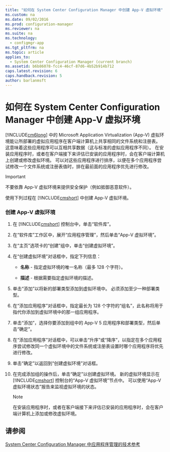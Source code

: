 ```yaml
---
title: "如何在 System Center Configuration Manager 中创建 App-V 虚拟环境"
ms.custom: na
ms.date: 09/02/2016
ms.prod: configuration-manager
ms.reviewer: na
ms.suite: na
ms.technology: 
  - configmgr-app
ms.tgt_pltfrm: na
ms.topic: article
applies_to: 
  - System Center Configuration Manager (current branch)
ms.assetid: b6b86078-fcc4-46cf-87d6-4b52b914b712
caps.latest.revision: 6
caps.handback.revision: 5
author: barlanmsft
---
```

# 如何在 System Center Configuration Manager 中创建 App-V 虚拟环境
[!INCLUDE[cm6long](../LocTest/includes/cm6long_md.md)] 中的 Microsoft Application Virtualization \(App\-V\) 虚拟环境能让所部署的虚拟应用程序在客户端计算机上共享相同的文件系统和注册表。 这意味着这些应用程序可以互相共享数据（这与标准的虚拟应用程序不同）。 在安装应用程序时，或者在客户端接下来评估已安装的应用程序时，会在客户端计算机上创建或修改虚拟环境。 可以对这些应用程序进行排序，以便在多个应用程序尝试修改一个文件系统或注册表值时，排在最前面的应用程序优先进行修改。  
  
> [!IMPORTANT]  
>  不要依靠 App\-V 虚拟环境来提供安全保护（例如抵御恶意软件）。  
  
 使用下列过程在 [!INCLUDE[cmshort](../LocTest/includes/cmshort_md.md)] 中创建 App\-V 虚拟环境。  
  
### 创建 App\-V 虚拟环境  
  
1.  在 [!INCLUDE[cmshort](../LocTest/includes/cmshort_md.md)] 控制台中，单击“软件库”。  
  
2.  在“软件库”工作区中，展开“应用程序管理”，然后单击“App\-V 虚拟环境”。  
  
3.  在“主页”选项卡的“创建”组中，单击“创建虚拟环境”。  
  
4.  在“创建虚拟环境”对话框中，指定下列信息：  
  
    -   **名称** \- 指定虚拟环境的唯一名称（最多 128 个字符）。  
  
    -   **描述** \- 根据需要指定虚拟环境的描述。  
  
5.  单击“添加”以将新的部署类型添加到虚拟环境中。 必须添加至少一种部署类型。  
  
6.  在“添加应用程序”对话框中，指定最长为 128 个字符的“组名”，此名称将用于指代你添加到虚拟环境中的那一组应用程序。  
  
7.  单击“添加”，选择你要添加到组中的 App\-V 5 应用程序和部署类型，然后单击“确定”。  
  
8.  在“添加应用程序”对话框中，可以单击“升序”或“降序”，以指定在多个应用程序尝试修改同一个虚拟环境中的文件系统或注册表设置时哪个应用程序将优先进行修改。  
  
9. 单击“确定”以返回到“创建虚拟环境”对话框。  
  
10. 在完成添加组的操作后，单击“确定”以创建虚拟环境。 新的虚拟环境显示在 [!INCLUDE[cmshort](../LocTest/includes/cmshort_md.md)] 控制台的“App\-V 虚拟环境”节点中。 可以使用“App\-V 虚拟环境状态”报告来监视虚拟环境的状态。  
  
    > [!NOTE]  
    >  在安装应用程序时，或者在客户端接下来评估已安装的应用程序时，会在客户端计算机上添加或修改虚拟环境。  
  
## 请参阅  
 [System Center Configuration Manager 中应用程序管理的技术参考](../LocTest/Application-management-technical-reference-for-System-Center-Configuration-Manager.md)